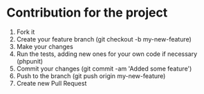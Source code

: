 # Contribution for the project

1. Fork it
2. Create your feature branch (git checkout -b my-new-feature)
3. Make your changes
4. Run the tests, adding new ones for your own code if necessary (phpunit)
5. Commit your changes (git commit -am 'Added some feature')
6. Push to the branch (git push origin my-new-feature)
7. Create new Pull Request
